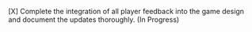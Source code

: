 [X] Complete the integration of all player feedback into the game design and document the updates thoroughly. (In Progress)